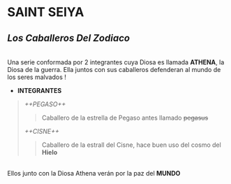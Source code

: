 # SAINT SEIYA
## _Los Caballeros Del Zodiaco_
<br>Una serie conformada por 2 integrantes cuya Diosa es llamada **ATHENA**, la Diosa de la guerra. Ella juntos con sus caballeros defenderan al mundo de los seres malvados !

- __INTEGRANTES__

>_++PEGASO++_
>>Caballero de la estrella de Pegaso antes llamado ~~pegasus~~
>
>_++CISNE++_
>>Caballero de la estrall del Cisne, hace buen uso del cosmo del **Hielo**
>>
<br>Ellos junto con la Diosa Athena verán por la paz del **MUNDO**